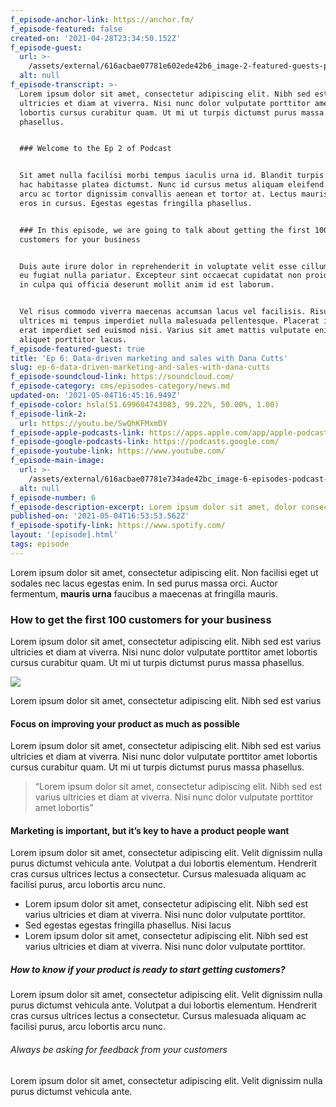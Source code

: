 ```yaml
---
f_episode-anchor-link: https://anchor.fm/
f_episode-featured: false
created-on: '2021-04-28T23:34:50.152Z'
f_episode-guest:
  url: >-
    /assets/external/616acbae07781e602ede42b6_image-2-featured-guests-podcast-x-template.jpg
  alt: null
f_episode-transcript: >-
  Lorem ipsum dolor sit amet, consectetur adipiscing elit. Nibh sed est varius
  ultricies et diam at viverra. Nisi nunc dolor vulputate porttitor amet
  lobortis cursus curabitur quam. Ut mi ut turpis dictumst purus massa
  phasellus.


  ### Welcome to the Ep 2 of Podcast


  Sit amet nulla facilisi morbi tempus iaculis urna id. Blandit turpis cursus in
  hac habitasse platea dictumst. Nunc id cursus metus aliquam eleifend. Gravida
  arcu ac tortor dignissim convallis aenean et tortor at. Lectus mauris ultrices
  eros in cursus. Egestas egestas fringilla phasellus.


  ### In this episode, we are going to talk about getting the first 100
  customers for your business


  Duis aute irure dolor in reprehenderit in voluptate velit esse cillum dolore
  eu fugiat nulla pariatur. Excepteur sint occaecat cupidatat non proident, sunt
  in culpa qui officia deserunt mollit anim id est laborum.


  Vel risus commodo viverra maecenas accumsan lacus vel facilisis. Risus at
  ultrices mi tempus imperdiet nulla malesuada pellentesque. Placerat in egestas
  erat imperdiet sed euismod nisi. Varius sit amet mattis vulputate enim nulla
  aliquet porttitor lacus.
f_episode-featured-guest: true
title: 'Ep 6: Data-driven marketing and sales with Dana Cutts'
slug: ep-6-data-driven-marketing-and-sales-with-dana-cutts
f_episode-soundcloud-link: https://soundcloud.com/
f_episode-category: cms/episodes-category/news.md
updated-on: '2021-05-04T16:45:16.949Z'
f_episode-color: hsla(51.699604743083, 99.22%, 50.00%, 1.00)
f_episode-link-2:
  url: https://youtu.be/SwQhKFMxmDY
f_episode-apple-podcasts-link: https://apps.apple.com/app/apple-podcasts/id525463029
f_episode-google-podcasts-link: https://podcasts.google.com/
f_episode-youtube-link: https://www.youtube.com/
f_episode-main-image:
  url: >-
    /assets/external/616acbae07781e734ade42bc_image-6-episodes-podcast-x-template.svg
  alt: null
f_episode-number: 6
f_episode-description-excerpt: Lorem ipsum dolor sit amet, dolor consectetur adipiscing elit. Dignissim.
published-on: '2021-05-04T16:53:53.562Z'
f_episode-spotify-link: https://www.spotify.com/
layout: '[episode].html'
tags: episode
---
```


Lorem ipsum dolor sit amet, consectetur adipiscing elit. Non facilisi eget ut sodales nec lacus egestas enim. In sed purus massa orci. Auctor fermentum, **mauris urna** faucibus a maecenas at fringilla mauris.

### How to get the first 100 customers for your business

Lorem ipsum dolor sit amet, consectetur adipiscing elit. Nibh sed est varius ultricies et diam at viverra. Nisi nunc dolor vulputate porttitor amet lobortis cursus curabitur quam. Ut mi ut turpis dictumst purus massa phasellus.

![](/assets/external/616acbae07781e069bde42ad_image-episode-description-podcast-x-template.jpg)

Lorem ipsum dolor sit amet, consectetur adipiscing elit. Nibh sed est varius

#### Focus on improving your product as much as possible

Lorem ipsum dolor sit amet, consectetur adipiscing elit. Nibh sed est varius ultricies et diam at viverra. Nisi nunc dolor vulputate porttitor amet lobortis cursus curabitur quam. Ut mi ut turpis dictumst purus massa phasellus.

> “Lorem ipsum dolor sit amet, consectetur adipiscing elit. Nibh sed est varius ultricies et diam at viverra. Nisi nunc dolor vulputate porttitor amet lobortis”

#### Marketing is important, but it’s key to have a product people want

Lorem ipsum dolor sit amet, consectetur adipiscing elit. Velit dignissim nulla purus dictumst vehicula ante. Volutpat a dui lobortis elementum. Hendrerit cras cursus ultrices lectus a consectetur. Cursus malesuada aliquam ac facilisi purus, arcu lobortis arcu nunc.

*   Lorem ipsum dolor sit amet, consectetur adipiscing elit. Nibh sed est varius ultricies et diam at viverra. Nisi nunc dolor vulputate porttitor.
*   Sed egestas egestas fringilla phasellus. Nisi lacus
*   Lorem ipsum dolor sit amet, consectetur adipiscing elit. Nibh sed est varius ultricies et diam at viverra. Nisi nunc dolor vulputate porttitor.

##### How to know if your product is ready to start getting customers?

Lorem ipsum dolor sit amet, consectetur adipiscing elit. Velit dignissim nulla purus dictumst vehicula ante. Volutpat a dui lobortis elementum. Hendrerit cras cursus ultrices lectus a consectetur. Cursus malesuada aliquam ac facilisi purus, arcu lobortis arcu nunc.

###### Always be asking for feedback from your customers

Lorem ipsum dolor sit amet, consectetur adipiscing elit. Velit dignissim nulla purus dictumst vehicula ante.
